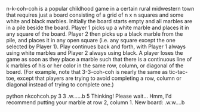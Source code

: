n-k-coh-coh is a popular childhood game in a certain rural midwestern town that requires just a board
consisting of a grid of n x n squares and some white and black marbles. Initially the board starts empty
and all marbles are in a pile beside the board. Player 1 picks up a white marble and places it in any square
of the board. Player 2 then picks up a black marble from the pile, and places it in any open square (i.e.
any square except the one selected by Player 1). Play continues back and forth, with Player 1 always using
white marbles and Player 2 always using black. A player loses the game as soon as they place a marble such
that there is a continuous line of k marbles of his or her color in the same row, column, or diagonal of the
board. (For example, note that 3-3-coh-coh is nearly the same as tic-tac-toe, except that players are trying
to avoid completing a row, column or diagonal instead of trying to complete one.)

python nkcohcoh.py 3 3 .w......b 5
Thinking! Please wait...
Hmm, I'd recommend putting your marble at row 2, column 1.
New board:
.w.w....b

